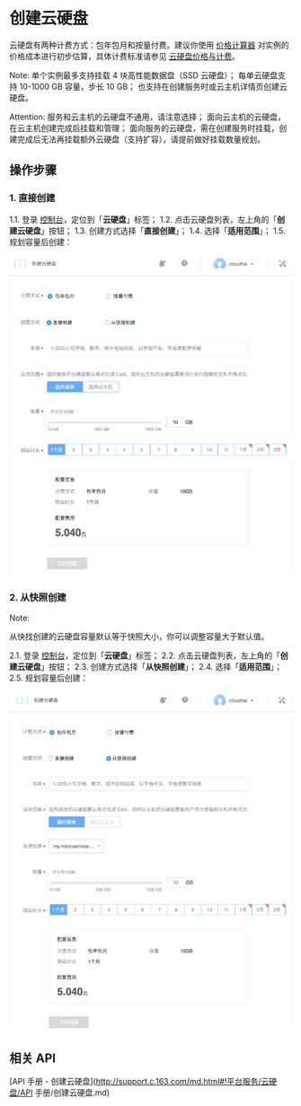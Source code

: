 # 创建云硬盘

云硬盘有两种计费方式：包年包月和按量付费。建议你使用 [价格计算器](https://c.163.com/price) 对实例的价格成本进行初步估算，具体计费标准请参见 [云硬盘价格与计费](http://http://support.c.163.com/md.html#!平台服务/云硬盘/购买指南/云硬盘价格与计费.md)。

<span>Note:</span>
单个实例最多支持挂载 4 块高性能数据盘（SSD 云硬盘）；
每单云硬盘支持 10-1000 GB 容量，步长 10 GB；
也支持在创建服务时或云主机详情页创建云硬盘。

<span>Attention:</span>
服务和云主机的云硬盘不通用，请注意选择；
面向云主机的云硬盘，在云主机创建完成后挂载和管理；
面向服务的云硬盘，需在创建服务时挂载，创建完成后无法再挂载额外云硬盘（支持扩容），请提前做好挂载数量规划。

## 操作步骤

### 1. 直接创建

1.1. 登录 [控制台](https://c.163.com/dashboard#/m/volume/)，定位到「**云硬盘**」标签；
1.2. 点击云硬盘列表，左上角的「**创建云硬盘**」按钮；
1.3. 创建方式选择「**直接创建**」；
1.4. 选择「**适用范围**」；
1.5. 规划容量后创建：

![](../image/创建云硬盘-直接创建.png)


### 2. 从快照创建

<span>Note:</span><div class="alertContent">从快找创建的云硬盘容量默认等于快照大小，你可以调整容量大于默认值。</div>

2.1. 登录 [控制台](https://c.163.com/dashboard#/m/volume/)，定位到「**云硬盘**」标签；
2.2. 点击云硬盘列表，左上角的「**创建云硬盘**」按钮；
2.3. 创建方式选择「**从快照创建**」；
2.4. 选择「**适用范围**」；
2.5. 规划容量后创建：

![](../image/创建云硬盘-从快照创建.png)

## 相关 API

[API 手册 - 创建云硬盘](http://support.c.163.com/md.html#!平台服务/云硬盘/API 手册/创建云硬盘.md)
